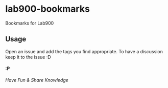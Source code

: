 # lab900-bookmarks
Bookmarks for Lab900

## Usage
Open an issue and add the tags you find appropriate. To have a discussion keep it to the issue :D 



#### :P
_Have Fun & Share Knowledge_
